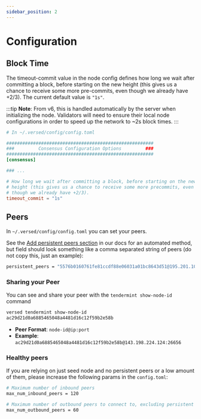 ```yaml
---
sidebar_position: 2
---
```


# Configuration

## Block Time

The timeout-commit value in the node config defines how long we wait after committing a block, before starting on the new height (this gives us a chance to receive some more pre-commits, even though we already have +2/3). The current default value is `"1s"`.

:::tip
**Note**: From v6, this is handled automatically by the server when initializing the node.
Validators will need to ensure their local node configurations in order to speed up the network to ~2s block times.
:::

```toml
# In ~/.versed/config/config.toml

#######################################################
###         Consensus Configuration Options         ###
#######################################################
[consensus]

### ... 

# How long we wait after committing a block, before starting on the new
# height (this gives us a chance to receive some more precommits, even
# though we already have +2/3).
timeout_commit = "1s"
```

## Peers

In `~/.versed/config/config.toml` you can set your peers.

See the [Add persistent peers section](./../testnet#add-persistent-peers) in our docs for an automated method, but 
field should look something like a comma separated string of peers (do not copy this, just an example):

```bash
persistent_peers = "5576b0160761fe81ccdf88e06031a01bc8643d51@195.201.108.97:24656,13e850d14610f966de38fc2f925f6dc35c7f4bf4@176.9.60.27:26656,38eb4984f89899a5d8d1f04a79b356f15681bb78@18.169.155.159:26656,59c4351009223b3652674bd5ee4324926a5a11aa@51.15.133.26:26656,3a5a9022c8aa2214a7af26ebbfac49b77e34e5c5@65.108.1.46:26656,4fc0bea2044c9fd1ea8cc987119bb8bdff91aaf3@65.21.246.124:26656,6624238168de05893ca74c2b0270553189810aa7@95.216.100.80:26656,9d247286cd407dc8d07502240245f836e18c0517@149.248.32.208:26656,37d59371f7578101dee74d5a26c86128a229b8bf@194.163.172.168:26656,b607050b4e5b06e52c12fcf2db6930fd0937ef3b@95.217.107.96:26656,7a6bbbb6f6146cb11aebf77039089cd038003964@94.130.54.247:26656"
```

### Sharing your Peer

You can see and share your peer with the `tendermint show-node-id` command

```bash
versed tendermint show-node-id
ac29d21d0a6885465048a4481d16c12f59b2e58b
```

- **Peer Format**: `node-id@ip:port`
- **Example**: `ac29d21d0a6885465048a4481d16c12f59b2e58b@143.198.224.124:26656`

### Healthy peers

If you are relying on just seed node and no persistent peers or a low amount of them, please increase the following params in the `config.toml`:

```bash
# Maximum number of inbound peers
max_num_inbound_peers = 120

# Maximum number of outbound peers to connect to, excluding persistent peers
max_num_outbound_peers = 60
```